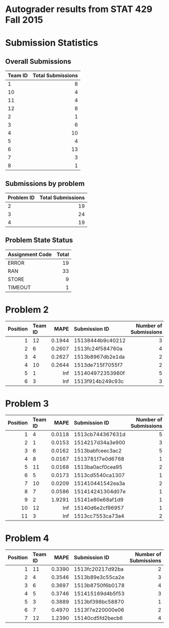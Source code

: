Autograder results from STAT 429 Fall 2015
==========================================

Submission Statistics
=====================

Overall Submissions
-------------------

| Team ID |  Total Submissions|
|:--------|------------------:|
| 1       |                  8|
| 10      |                  4|
| 11      |                  4|
| 12      |                  8|
| 2       |                  1|
| 3       |                  6|
| 4       |                 10|
| 5       |                  4|
| 6       |                 13|
| 7       |                  3|
| 8       |                  1|

Submissions by problem
----------------------

| Problem ID |  Total Submissions|
|:-----------|------------------:|
| 2          |                 19|
| 3          |                 24|
| 4          |                 19|

Problem State Status
--------------------

| Assignment Code |  Total|
|:----------------|------:|
| ERROR           |     19|
| RAN             |     33|
| STORE           |      9|
| TIMEOUT         |      1|

Problem 2
=========

|  Position| Team ID |    MAPE| Submission ID    |  Number of Submissions|
|---------:|:--------|-------:|:-----------------|----------------------:|
|         1| 12      |  0.1944| 15138444b9c40212 |                      3|
|         2| 6       |  0.2607| 1513fc24f584760a |                      4|
|         3| 4       |  0.2627| 1513b8967db2e1da |                      2|
|         4| 10      |  0.2644| 1513de715f7055f7 |                      2|
|         5| 1       |     Inf| 151404972353980f |                      5|
|         6| 3       |     Inf| 1513f914b249c93c |                      3|

Problem 3
=========

|  Position| Team ID |    MAPE| Submission ID    |  Number of Submissions|
|---------:|:--------|-------:|:-----------------|----------------------:|
|         1| 4       |  0.0118| 1513cb744367631d |                      5|
|         2| 1       |  0.0153| 1514217d34a3e900 |                      3|
|         3| 6       |  0.0162| 1513babfceec3ac2 |                      5|
|         4| 8       |  0.0167| 1513781f7e0d6768 |                      1|
|         5| 11      |  0.0168| 1513ba0acf0cea95 |                      2|
|         6| 5       |  0.0173| 1513cd5540ca1307 |                      1|
|         7| 10      |  0.0209| 151410441542ea3a |                      2|
|         8| 7       |  0.0586| 151414241304d07e |                      1|
|         9| 2       |  1.9291| 15141e80e68af1d9 |                      1|
|        10| 12      |     Inf| 15140d6e2cf96957 |                      1|
|        11| 3       |     Inf| 1513cc7553ca73a4 |                      2|

Problem 4
=========

|  Position| Team ID |    MAPE| Submission ID    |  Number of Submissions|
|---------:|:--------|-------:|:-----------------|----------------------:|
|         1| 11      |  0.3390| 1513fc20217d92ba |                      2|
|         2| 4       |  0.3546| 1513b89e3c55ca2e |                      3|
|         3| 6       |  0.3697| 1513b8750f6b0178 |                      4|
|         4| 5       |  0.3746| 151415169d4b5f53 |                      3|
|         5| 3       |  0.3889| 1513bf398bc58870 |                      1|
|         6| 7       |  0.4970| 1513f7e220000e06 |                      2|
|         7| 12      |  1.2390| 15140cd5fd2becb6 |                      4|
